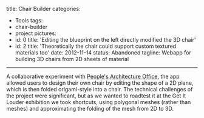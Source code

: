 title: Chair Builder
categories:
  - Tools
tags:
  - chair-builder
  - project
pictures:
  - id: 0
    title: 'Editing the blueprint on the left directly modified the 3D chair'
  - id: 2
    title: 'Theoretically the chair could support custom textured materials too'
date: 2012-11-14
status: Abandoned
tagline: Webapp for building 3D chairs from 2D sheets of material
---

A collaborative experiment with <a href="http://www.peoples-architecture.com/pao/">People's Architecture Office</a>, the app allowed users to design their own chair by editing the shape of a 2D plane, which is then folded origami-style into a chair. The technical challenges of the project were significant, but as we wanted to roadtest it at the Get It Louder exhibition we took shortcuts, using polygonal meshes (rather than meshes) and approximating the folding of the mesh from 2D to 3D.
